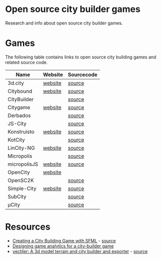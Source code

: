 # Open source city builder games
Research and info about open source city builder games.

# Games
The following table contains links to open source city building games and related source code.

| Name | Website | Sourcecode |
|---|---|---|
| 3d.city | [website](http://lo-th.github.io/3d.city/index.html) | [source](https://github.com/lo-th/3d.city) |
| Citybound | [website](http://cityboundsim.com/) | [source](https://github.com/citybound/citybound) |
| CityBuilder |  | [source](https://github.com/pvigier/CityBuilder) |
| Citygame | [website](https://carmel4a-citybulier.tumblr.com/) | [source](https://github.com/carmel4a/Citygame) |
| Derbados |  | [source](https://github.com/thomasleese/derbados) |
| JS-City |  | [source](https://github.com/Darkadia-Studio/JS-City) |
| Konstruisto | [website](http://konstruisto.com/) | [source](https://github.com/kantoniak/konstruisto) |
| KotCity |  | [source](https://github.com/kotcity/kotcity) |
| LinCity-NG | [website](http://lincity.sourceforge.net/) | [source](https://github.com/lincity-ng/lincity-ng) |
| Micropolis | | [source](https://github.com/SimHacker/micropolis) |
| micropolisJS | [website](http://www.graememcc.co.uk/micropolisJS/) | [source](https://github.com/graememcc/micropolisJS) |
| OpenCity | [website](http://www.opencity.info/) | |
| OpenSC2K |  | [source](https://github.com/rage8885/OpenSC2K) |
| Simple-City | [website](https://matthewconto.com/portfolio/city-clicker/) | [source](https://github.com/drfuzzyness/Simple-City) |
| SubCity |  | [source](https://github.com/Davelister/SubCity) |
| µCity |  | [source](https://github.com/AntonioND/ucity) |

# Resources
- [Creating a City Building Game with SFML](http://www.binpress.com/tutorial/creating-a-city-building-game-with-sfml/137) - [source](https://github.com/dbMansfield/citybuilder)
- [Designing game analytics for a city-builder game](pub.uta.fi/bitstream/handle/10024/97480/GRADU-1435136851.pdf)
- [vectiler: A 3d model terrain and city builder and exporter](http://karim.naaji.fr/projects/vectiler) - [source](https://github.com/karimnaaji/vectiler) 
